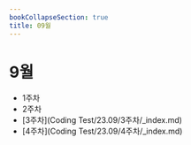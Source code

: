 ```yaml
---
bookCollapseSection: true
title: 09월
---
```

# 9월

- 1주차
- 2주차
- [3주차](Coding Test/23.09/3주차/_index.md)
- [4주차](Coding Test/23.09/4주차/_index.md)